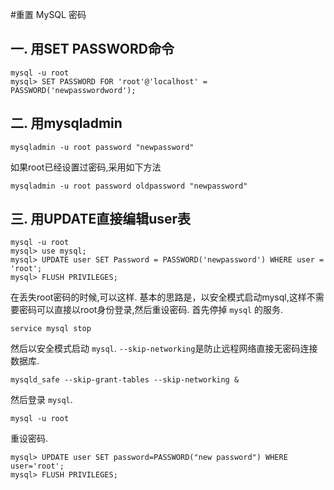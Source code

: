 #重置 MySQL 密码

## 一. 用SET PASSWORD命令

```
mysql -u root
mysql> SET PASSWORD FOR 'root'@'localhost' = PASSWORD('newpasswordword');
```

## 二. 用mysqladmin

```
mysqladmin -u root password "newpassword"
```

如果root已经设置过密码,采用如下方法

```
mysqladmin -u root password oldpassword "newpassword"
```

## 三. 用UPDATE直接编辑user表

```
mysql -u root
mysql> use mysql;
mysql> UPDATE user SET Password = PASSWORD('newpassword') WHERE user = 'root';
mysql> FLUSH PRIVILEGES;
```

在丢失root密码的时候,可以这样.
基本的思路是，以安全模式启动mysql,这样不需要密码可以直接以root身份登录,然后重设密码.
首先停掉 `mysql` 的服务.

```
service mysql stop
```

然后以安全模式启动 `mysql`. `--skip-networking`是防止远程网络直接无密码连接数据库.

```
mysqld_safe --skip-grant-tables --skip-networking &
```
然后登录 `mysql`.

```
mysql -u root
```

重设密码.

```
mysql> UPDATE user SET password=PASSWORD("new password") WHERE user='root';
mysql> FLUSH PRIVILEGES;
```


